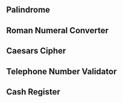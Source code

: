 ## Palindrome

## Roman Numeral Converter

## Caesars Cipher

## Telephone Number Validator

## Cash Register
